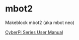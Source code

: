 # mbot2
Makeblock mbot2 (aka mbot neo)

[CyberPi Series User Manual](./cyberpi-go-kit-iot-uzivatelsky-navod.pdf)

